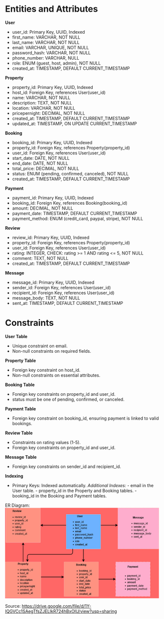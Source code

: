 
# Entities and Attributes
**User**
- user_id: Primary Key, UUID, Indexed
- first_name: VARCHAR, NOT NULL
- last_name: VARCHAR, NOT NULL
- email: VARCHAR, UNIQUE, NOT NULL
- password_hash: VARCHAR, NOT NULL
- phone_number: VARCHAR, NULL
- role: ENUM (guest, host, admin), NOT NULL
- created_at: TIMESTAMP, DEFAULT CURRENT_TIMESTAMP

**Property**
- property_id: Primary Key, UUID, Indexed
- host_id: Foreign Key, references User(user_id)
- name: VARCHAR, NOT NULL
- description: TEXT, NOT NULL
- location: VARCHAR, NOT NULL
- pricepernight: DECIMAL, NOT NULL
- created_at: TIMESTAMP, DEFAULT CURRENT_TIMESTAMP
- updated_at: TIMESTAMP, ON UPDATE CURRENT_TIMESTAMP

**Booking**
- booking_id: Primary Key, UUID, Indexed
- property_id: Foreign Key, references Property(property_id)
- user_id: Foreign Key, references User(user_id)
- start_date: DATE, NOT NULL
- end_date: DATE, NOT NULL
- total_price: DECIMAL, NOT NULL
- status: ENUM (pending, confirmed, canceled), NOT NULL
- created_at: TIMESTAMP, DEFAULT CURRENT_TIMESTAMP

**Payment**
- payment_id: Primary Key, UUID, Indexed
- booking_id: Foreign Key, references Booking(booking_id)
- amount: DECIMAL, NOT NULL
- payment_date: TIMESTAMP, DEFAULT CURRENT_TIMESTAMP
- payment_method: ENUM (credit_card, paypal, stripe), NOT NULL

**Review**
- review_id: Primary Key, UUID, Indexed
- property_id: Foreign Key, references Property(property_id)
- user_id: Foreign Key, references User(user_id)
- rating: INTEGER, CHECK: rating >= 1 AND rating <= 5, NOT NULL
- comment: TEXT, NOT NULL
- created_at: TIMESTAMP, DEFAULT CURRENT_TIMESTAMP

**Message**
- message_id: Primary Key, UUID, Indexed
- sender_id: Foreign Key, references User(user_id)
- recipient_id: Foreign Key, references User(user_id)
- message_body: TEXT, NOT NULL
- sent_at: TIMESTAMP, DEFAULT CURRENT_TIMESTAMP

# Constraints
**User Table**
- Unique constraint on email.
- Non-null constraints on required fields.

**Property Table**
- Foreign key constraint on host_id.
- Non-null constraints on essential attributes.

**Booking Table**
- Foreign key constraints on property_id and user_id.
- status must be one of pending, confirmed, or canceled.

**Payment Table**
- Foreign key constraint on booking_id, ensuring payment is linked to valid bookings.

**Review Table**
- Constraints on rating values (1-5).
- Foreign key constraints on property_id and user_id.

**Message Table**
- Foreign key constraints on sender_id and recipient_id.

**Indexing**
- Primary Keys: Indexed automatically.
    *Additional Indexes:*
        - email in the User table.
        - property_id in the Property and Booking tables.
        - booking_id in the Booking and Payment tables.

ER Diagram:
![alt text](AirBnB_ER.jpg)

Source: https://drive.google.com/file/d/1Y-IQGVCc1SAegTfsZJELIkR724hBxOlU/view?usp=sharing
